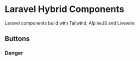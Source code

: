 # Laravel Hybrid Components

Laravel components build with Tailwind, AlpineJS and Livewire


## Buttons

### Danger
